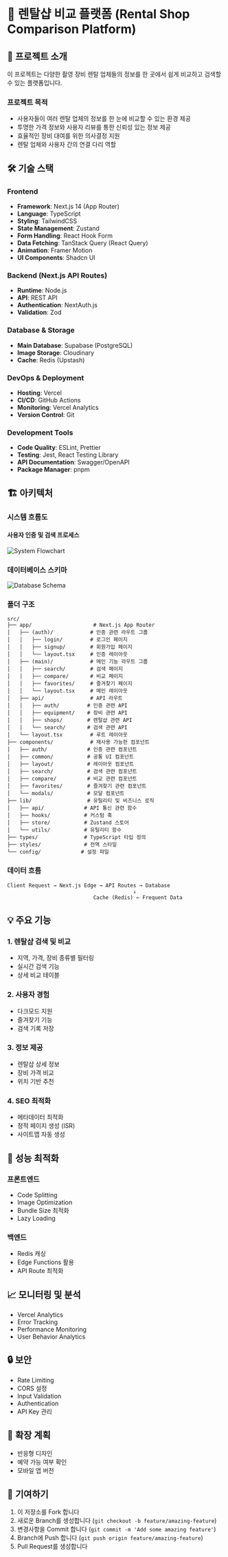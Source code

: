 # 📸 렌탈샵 비교 플랫폼 (Rental Shop Comparison Platform)

## 🎯 프로젝트 소개

이 프로젝트는 다양한 촬영 장비 렌탈 업체들의 정보를 한 곳에서 쉽게 비교하고 검색할 수 있는 플랫폼입니다.

### 프로젝트 목적

- 사용자들이 여러 렌탈 업체의 정보를 한 눈에 비교할 수 있는 환경 제공
- 투명한 가격 정보와 사용자 리뷰를 통한 신뢰성 있는 정보 제공
- 효율적인 장비 대여를 위한 의사결정 지원
- 렌탈 업체와 사용자 간의 연결 다리 역할

## 🛠 기술 스택

### Frontend

- **Framework**: Next.js 14 (App Router)
- **Language**: TypeScript
- **Styling**: TailwindCSS
- **State Management**: Zustand
- **Form Handling**: React Hook Form
- **Data Fetching**: TanStack Query (React Query)
- **Animation**: Framer Motion
- **UI Components**: Shadcn UI

### Backend (Next.js API Routes)

- **Runtime**: Node.js
- **API**: REST API
- **Authentication**: NextAuth.js
- **Validation**: Zod

### Database & Storage

- **Main Database**: Supabase (PostgreSQL)
- **Image Storage**: Cloudinary
- **Cache**: Redis (Upstash)

### DevOps & Deployment

- **Hosting**: Vercel
- **CI/CD**: GitHub Actions
- **Monitoring**: Vercel Analytics
- **Version Control**: Git

### Development Tools

- **Code Quality**: ESLint, Prettier
- **Testing**: Jest, React Testing Library
- **API Documentation**: Swagger/OpenAPI
- **Package Manager**: pnpm

## 🏗 아키텍처

### 시스템 흐름도

#### 사용자 인증 및 검색 프로세스

![System Flowchart](docs/diagrams/system-flowchart.png)

### 데이터베이스 스키마

![Database Schema](docs/diagrams/db-schema.png)

### 폴더 구조

```
src/
├── app/                    # Next.js App Router
│   ├── (auth)/            # 인증 관련 라우트 그룹
│   │   ├── login/         # 로그인 페이지
│   │   ├── signup/        # 회원가입 페이지
│   │   └── layout.tsx     # 인증 레이아웃
│   ├── (main)/            # 메인 기능 라우트 그룹
│   │   ├── search/        # 검색 페이지
│   │   ├── compare/       # 비교 페이지
│   │   ├── favorites/     # 즐겨찾기 페이지
│   │   └── layout.tsx     # 메인 레이아웃
│   ├── api/               # API 라우트
│   │   ├── auth/         # 인증 관련 API
│   │   ├── equipment/    # 장비 관련 API
│   │   ├── shops/        # 렌탈샵 관련 API
│   │   └── search/       # 검색 관련 API
│   └── layout.tsx         # 루트 레이아웃
├── components/            # 재사용 가능한 컴포넌트
│   ├── auth/             # 인증 관련 컴포넌트
│   ├── common/           # 공통 UI 컴포넌트
│   ├── layout/           # 레이아웃 컴포넌트
│   ├── search/           # 검색 관련 컴포넌트
│   ├── compare/          # 비교 관련 컴포넌트
│   ├── favorites/        # 즐겨찾기 관련 컴포넌트
│   └── modals/           # 모달 컴포넌트
├── lib/                  # 유틸리티 및 비즈니스 로직
│   ├── api/             # API 통신 관련 함수
│   ├── hooks/           # 커스텀 훅
│   ├── store/           # Zustand 스토어
│   └── utils/           # 유틸리티 함수
├── types/               # TypeScript 타입 정의
├── styles/              # 전역 스타일
└── config/             # 설정 파일
```

### 데이터 흐름

```
Client Request → Next.js Edge → API Routes → Database
                                         ↓
                            Cache (Redis) ← Frequent Data
```

## 💡 주요 기능

### 1. 렌탈샵 검색 및 비교

- 지역, 가격, 장비 종류별 필터링
- 실시간 검색 기능
- 상세 비교 테이블

### 2. 사용자 경험

- 다크모드 지원
- 즐겨찾기 기능
- 검색 기록 저장

### 3. 정보 제공

- 렌탈샵 상세 정보
- 장비 가격 비교
- 위치 기반 추천

### 4. SEO 최적화

- 메타데이터 최적화
- 정적 페이지 생성 (ISR)
- 사이트맵 자동 생성

## 🚀 성능 최적화

### 프론트엔드

- Code Splitting
- Image Optimization
- Bundle Size 최적화
- Lazy Loading

### 백엔드

- Redis 캐싱
- Edge Functions 활용
- API Route 최적화

## 📈 모니터링 및 분석

- Vercel Analytics
- Error Tracking
- Performance Monitoring
- User Behavior Analytics

## 🔒 보안

- Rate Limiting
- CORS 설정
- Input Validation
- Authentication
- API Key 관리

## 🌱 확장 계획

- 반응형 디자인
- 예약 가능 여부 확인
- 모바일 앱 버전

## 🤝 기여하기

1. 이 저장소를 Fork 합니다
2. 새로운 Branch를 생성합니다 (`git checkout -b feature/amazing-feature`)
3. 변경사항을 Commit 합니다 (`git commit -m 'Add some amazing feature'`)
4. Branch에 Push 합니다 (`git push origin feature/amazing-feature`)
5. Pull Request를 생성합니다
